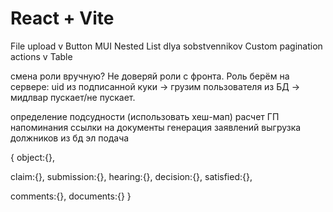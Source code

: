 # React + Vite

File upload v Button MUI
Nested List dlya sobstvennikov
Custom pagination actions v Table

смена роли вручную?
Не доверяй роли с фронта. Роль берём на сервере: uid из подписанной куки → грузим пользователя из БД → мидлвар пускает/не пускает.

определение подсудности (использовать хеш-мап)
расчет ГП
напоминания
ссылки на документы
генерация заявлений
выгрузка должников из бд
эл подача

{
object:{},

claim:{},
submission:{},
hearing:{},
decision:{},
satisfied:{},

comments:{},
documents:{}
}
